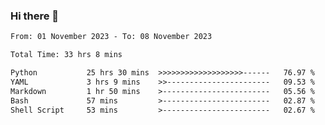 ### Hi there 👋

<!--
**ututono/ututono** is a ✨ _special_ ✨ repository because its `README.md` (this file) appears on your GitHub profile.

Here are some ideas to get you started:

- 🔭 I’m currently working on ...
- 🌱 I’m currently learning ...
- 👯 I’m looking to collaborate on ...
- 🤔 I’m looking for help with ...
- 💬 Ask me about ...
- 📫 How to reach me: ...
- 😄 Pronouns: ...
- ⚡ Fun fact: ...
-->



<!--START_SECTION:waka-->

```txt
From: 01 November 2023 - To: 08 November 2023

Total Time: 33 hrs 8 mins

Python           25 hrs 30 mins  >>>>>>>>>>>>>>>>>>>------   76.97 %
YAML             3 hrs 9 mins    >>-----------------------   09.53 %
Markdown         1 hr 50 mins    >------------------------   05.56 %
Bash             57 mins         >------------------------   02.87 %
Shell Script     53 mins         >------------------------   02.67 %
```

<!--END_SECTION:waka-->
